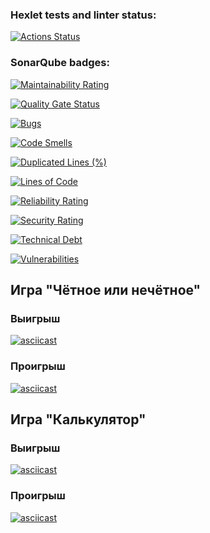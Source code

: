 ### Hexlet tests and linter status:
[![Actions Status](https://github.com/atesinde/python-project-49/actions/workflows/hexlet-check.yml/badge.svg)](https://github.com/atesinde/python-project-49/actions)

### SonarQube badges:
[![Maintainability Rating](https://sonarcloud.io/api/project_badges/measure?project=atesinde_python-project-49&metric=sqale_rating)](https://sonarcloud.io/summary/new_code?id=atesinde_python-project-49)

[![Quality Gate Status](https://sonarcloud.io/api/project_badges/measure?project=atesinde_python-project-49&metric=alert_status)](https://sonarcloud.io/summary/new_code?id=atesinde_python-project-49)

[![Bugs](https://sonarcloud.io/api/project_badges/measure?project=atesinde_python-project-49&metric=bugs)](https://sonarcloud.io/summary/new_code?id=atesinde_python-project-49)

[![Code Smells](https://sonarcloud.io/api/project_badges/measure?project=atesinde_python-project-49&metric=code_smells)](https://sonarcloud.io/summary/new_code?id=atesinde_python-project-49)

[![Duplicated Lines (%)](https://sonarcloud.io/api/project_badges/measure?project=atesinde_python-project-49&metric=duplicated_lines_density)](https://sonarcloud.io/summary/new_code?id=atesinde_python-project-49)

[![Lines of Code](https://sonarcloud.io/api/project_badges/measure?project=atesinde_python-project-49&metric=ncloc)](https://sonarcloud.io/summary/new_code?id=atesinde_python-project-49)

[![Reliability Rating](https://sonarcloud.io/api/project_badges/measure?project=atesinde_python-project-49&metric=reliability_rating)](https://sonarcloud.io/summary/new_code?id=atesinde_python-project-49)

[![Security Rating](https://sonarcloud.io/api/project_badges/measure?project=atesinde_python-project-49&metric=security_rating)](https://sonarcloud.io/summary/new_code?id=atesinde_python-project-49)

[![Technical Debt](https://sonarcloud.io/api/project_badges/measure?project=atesinde_python-project-49&metric=sqale_index)](https://sonarcloud.io/summary/new_code?id=atesinde_python-project-49)

[![Vulnerabilities](https://sonarcloud.io/api/project_badges/measure?project=atesinde_python-project-49&metric=vulnerabilities)](https://sonarcloud.io/summary/new_code?id=atesinde_python-project-49)

## Игра "Чётное или нечётное"
### Выигрыш
[![asciicast](https://asciinema.org/a/N8AwTlHLLM7qkEecKrwgE9oqU.svg)](https://asciinema.org/a/N8AwTlHLLM7qkEecKrwgE9oqU)
### Проигрыш
[![asciicast](https://asciinema.org/a/jjRfkp8BgDV5X5JDqMdHLUQZb.svg)](https://asciinema.org/a/jjRfkp8BgDV5X5JDqMdHLUQZb)

## Игра "Калькулятор"
### Выигрыш
[![asciicast](https://asciinema.org/a/StVINXrSAw6OEgLB1IS6M25sg.svg)](https://asciinema.org/a/StVINXrSAw6OEgLB1IS6M25sg)
### Проигрыш
[![asciicast](https://asciinema.org/a/xB1enTKDpxtgQfntvnGZDekxj.svg)](https://asciinema.org/a/xB1enTKDpxtgQfntvnGZDekxj)